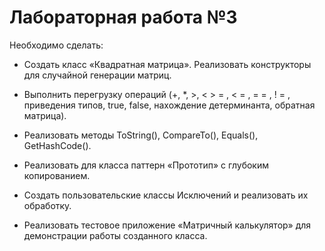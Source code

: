 # Лабораторная работа №3

Необходимо сделать:

+ Создать класс «Квадратная матрица». Реализовать конструкторы для случайной генерации матриц.

+ Выполнить перегрузку операций (+, *, >, < > = , < = , = = , ! = , приведения типов, true, 
  false, нахождение детерминанта, обратная матрица).

+ Реализовать методы ToString(), CompareTo(), Equals(), GetHashCode().

+ Реализовать для класса паттерн «Прототип» с глубоким копированием.

+ Создать пользовательские классы Исключений и реализовать их обработку.

+ Реализовать тестовое приложение «Матричный калькулятор» для демонстрации работы созданного класса.


